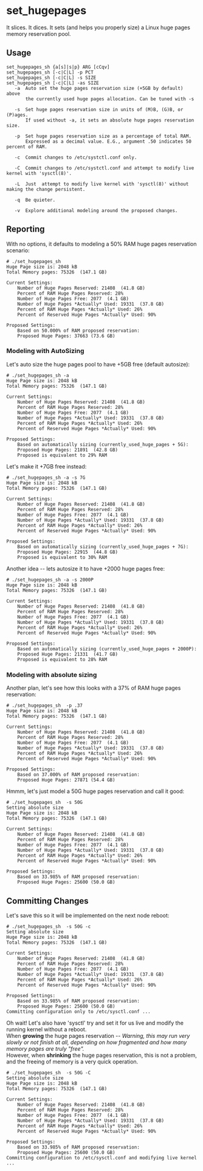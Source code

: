 # set_hugepages
It slices. It dices. It sets (and helps you properly size) a Linux huge pages memory reservation pool.

## Usage
    set_hugepages_sh {a[s]|s|p} ARG [cCqv]
    set_hugepages_sh [-c|C|L] -p PCT
    set_hugepages_sh [-c|C|L] -s SIZE
    set_hugepages_sh [-c|C|L] -as SIZE
       -a  Auto set the huge pages reservation size (+5GB by default) above
           the currently used huge pages allocation. Can be tuned with -s

       -s  Set huge pages reservation size in units of (M)B, (G)B, or (P)ages.
           If used without -a, it sets an absolute huge pages reservation size.

       -p  Set huge pages reservation size as a percentage of total RAM.
           Expressed as a decimal value. E.G., argument .50 indicates 50 percent of RAM.

       -c  Commit changes to /etc/systctl.conf only.

       -C  Commit changes to /etc/systctl.conf and attempt to modify live kernel with 'sysctl(8)'.

       -L  Just  attempt to modify live kernel with 'sysctl(8)' without making the change persistent.
       
       -q  Be quieter.
        
       -v  Explore additional modeling around the proposed changes.
## Reporting
With no options, it defaults to modeling a 50% RAM huge pages reservation scenario:

    # ./set_hugepages_sh 
    Huge Page size is: 2048 kB
    Total Memory pages: 75326  (147.1 GB)

    Current Settings:
        Number of Huge Pages Reserved: 21408  (41.8 GB)
        Percent of RAM Huge Pages Reserved: 28%
        Number of Huge Pages Free: 2077  (4.1 GB)
        Number of Huge Pages *Actually* Used: 19331  (37.8 GB)
        Percent of RAM Huge Pages *Actually* Used: 26%
        Percent of Reserved Huge Pages *Actually* Used: 90%

    Proposed Settings:
        Based on 50.000% of RAM proposed reservation:
        Proposed Huge Pages: 37663 (73.6 GB)
 
 ### Modeling with AutoSizing       
Let's auto size the huge pages pool to have +5GB free (default autosize):
    
    # ./set_hugepages_sh -a
    Huge Page size is: 2048 kB
    Total Memory pages: 75326  (147.1 GB)

    Current Settings:
        Number of Huge Pages Reserved: 21408  (41.8 GB)
        Percent of RAM Huge Pages Reserved: 28%
        Number of Huge Pages Free: 2077  (4.1 GB)
        Number of Huge Pages *Actually* Used: 19331  (37.8 GB)
        Percent of RAM Huge Pages *Actually* Used: 26%
        Percent of Reserved Huge Pages *Actually* Used: 90%

    Proposed Settings:
        Based on automatically sizing (currently_used_huge_pages + 5G):
        Proposed Huge Pages: 21891  (42.8 GB)
        Proposed is equivalent to 29% RAM

Let's make it +7GB free instead:
    
    # ./set_hugepages_sh -a -s 7G
    Huge Page size is: 2048 kB
    Total Memory pages: 75326  (147.1 GB)

    Current Settings:
        Number of Huge Pages Reserved: 21408  (41.8 GB)
        Percent of RAM Huge Pages Reserved: 28%
        Number of Huge Pages Free: 2077  (4.1 GB)
        Number of Huge Pages *Actually* Used: 19331  (37.8 GB)
        Percent of RAM Huge Pages *Actually* Used: 26%
        Percent of Reserved Huge Pages *Actually* Used: 90%

    Proposed Settings:
        Based on automatically sizing (currently_used_huge_pages + 7G):
        Proposed Huge Pages: 22915  (44.8 GB)
        Proposed is equivalent to 30% RAM
        
Another idea -- lets autosize it to have +2000 huge pages free:
    
    # ./set_hugepages_sh -a -s 2000P
    Huge Page size is: 2048 kB
    Total Memory pages: 75326  (147.1 GB)

    Current Settings:
        Number of Huge Pages Reserved: 21408  (41.8 GB)
        Percent of RAM Huge Pages Reserved: 28%
        Number of Huge Pages Free: 2077  (4.1 GB)
        Number of Huge Pages *Actually* Used: 19331  (37.8 GB)
        Percent of RAM Huge Pages *Actually* Used: 26%
        Percent of Reserved Huge Pages *Actually* Used: 90%

    Proposed Settings:
        Based on automatically sizing (currently_used_huge_pages + 2000P):
        Proposed Huge Pages: 21331  (41.7 GB)
        Proposed is equivalent to 28% RAM

### Modeling with absolute sizing
Another plan, let's see how this looks with a 37% of RAM huge pages reservation:
    
    # ./set_hugepages_sh  -p .37
    Huge Page size is: 2048 kB
    Total Memory pages: 75326  (147.1 GB)

    Current Settings:
        Number of Huge Pages Reserved: 21408  (41.8 GB)
        Percent of RAM Huge Pages Reserved: 28%
        Number of Huge Pages Free: 2077  (4.1 GB)
        Number of Huge Pages *Actually* Used: 19331  (37.8 GB)
        Percent of RAM Huge Pages *Actually* Used: 26%
        Percent of Reserved Huge Pages *Actually* Used: 90%

    Proposed Settings:
        Based on 37.000% of RAM proposed reservation:
        Proposed Huge Pages: 27871 (54.4 GB)
        
Hmmm, let's just model a 50G huge pages reservation and call it good:
    
    # ./set_hugepages_sh  -s 50G
    Setting absolute size
    Huge Page size is: 2048 kB
    Total Memory pages: 75326  (147.1 GB)

    Current Settings:
        Number of Huge Pages Reserved: 21408  (41.8 GB)
        Percent of RAM Huge Pages Reserved: 28%
        Number of Huge Pages Free: 2077  (4.1 GB)
        Number of Huge Pages *Actually* Used: 19331  (37.8 GB)
        Percent of RAM Huge Pages *Actually* Used: 26%
        Percent of Reserved Huge Pages *Actually* Used: 90%

    Proposed Settings:
        Based on 33.985% of RAM proposed reservation:
        Proposed Huge Pages: 25600 (50.0 GB)
        
## Committing Changes        
Let's save this so it will be implemented on the next node reboot:
    
    # ./set_hugepages_sh  -s 50G -c
    Setting absolute size
    Huge Page size is: 2048 kB
    Total Memory pages: 75326  (147.1 GB)

    Current Settings:
        Number of Huge Pages Reserved: 21408  (41.8 GB)
        Percent of RAM Huge Pages Reserved: 28%
        Number of Huge Pages Free: 2077  (4.1 GB)
        Number of Huge Pages *Actually* Used: 19331  (37.8 GB)
        Percent of RAM Huge Pages *Actually* Used: 26%
        Percent of Reserved Huge Pages *Actually* Used: 90%

    Proposed Settings:
        Based on 33.985% of RAM proposed reservation:
        Proposed Huge Pages: 25600 (50.0 GB)
    Committing configuration only to /etc/sysctl.conf ...
    
Oh wait! Let's also have 'sysctl' try and set it for us live and modify the running kernel without a reboot.  
When **growing** the huge pages reservation -- _Warning, this may run very slowly or not finish at all, depending on how fragmented and how many memory pages are truly "free"._  
However, when **shrinking** the huge pages reservation, this is not a problem, and the freeing of memory is a very quick operation.
    
    # ./set_hugepages_sh  -s 50G -C
    Setting absolute size
    Huge Page size is: 2048 kB
    Total Memory pages: 75326  (147.1 GB)

    Current Settings:
        Number of Huge Pages Reserved: 21408  (41.8 GB)
        Percent of RAM Huge Pages Reserved: 28%
        Number of Huge Pages Free: 2077  (4.1 GB)
        Number of Huge Pages *Actually* Used: 19331  (37.8 GB)
        Percent of RAM Huge Pages *Actually* Used: 26%
        Percent of Reserved Huge Pages *Actually* Used: 90%

    Proposed Settings:
        Based on 33.985% of RAM proposed reservation:
        Proposed Huge Pages: 25600 (50.0 GB)
    Committing configuration to /etc/sysctl.conf and modifying live kernel ...

        

